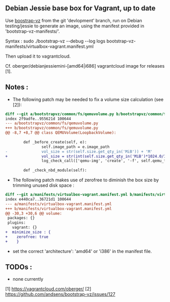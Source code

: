 Debian Jessie base box for Vagrant, up to date
----------------------------------------------

Use [boostrap-vz](http://andsens.github.io/bootstrap-vz/) from the git 'devlopment' branch, run on Debian
testing/jessie to generate an image, using the manifest provided in
'bootstrap-vz-manifests/'.

Syntax : sudo ./bootstrap-vz --debug --log logs bootstrap-vz-manifests/virtualbox-vagrant.manifest.yml

Then upload it to vagrantcloud.

Cf. oberger/debianjessiemini-[amd64|i686] vagrantcloud image for releases [1].

Notes :
-------

* The following patch may be needed to fix a volume size calculation
  (see [2]):

```diff
diff --git a/bootstrapvz/common/fs/qemuvolume.py b/bootstrapvz/common/fs/qemuvolume.py
index 2f9adfe..955621d 100644
--- a/bootstrapvz/common/fs/qemuvolume.py
+++ b/bootstrapvz/common/fs/qemuvolume.py
@@ -8,7 +8,7 @@ class QEMUVolume(LoopbackVolume):
 
        def _before_create(self, e):
                self.image_path = e.image_path
-               vol_size = str(self.size.get_qty_in('MiB')) + 'M'
+               vol_size = str(int(self.size.get_qty_in('MiB')*1024.0/1000.0)) + 'M'
                log_check_call(['qemu-img', 'create', '-f', self.qemu_format, self.image_path, vol_size])
 
        def _check_nbd_module(self):

```

* The following patch makes use of zerofree to diminish the box size
  by trimming unused disk space :

```diff
diff --git a/manifests/virtualbox-vagrant.manifest.yml b/manifests/virtualbox-vagrant.manifest.yml
index e440ca7..36721d1 100644
--- a/manifests/virtualbox-vagrant.manifest.yml
+++ b/manifests/virtualbox-vagrant.manifest.yml
@@ -30,3 +30,6 @@ volume:
 packages: {}
 plugins:
   vagrant: {}
+  minimize_size : {
+    zerofree: true
+    }
```

* set the correct 'architecture': 'amd64' or 'i386' in the manifest file.


TODOs :
-------
* none currently

[1] https://vagrantcloud.com/oberger/
[2] https://github.com/andsens/bootstrap-vz/issues/127

